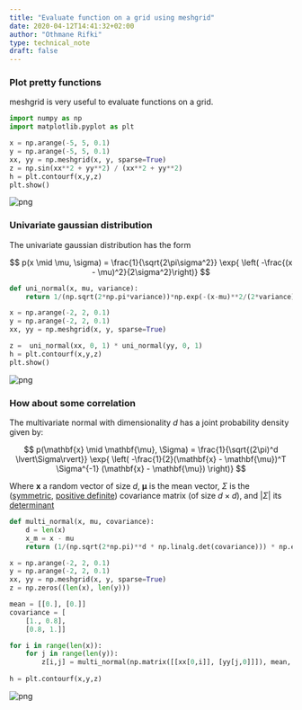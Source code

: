 ```yaml
---
title: "Evaluate function on a grid using meshgrid"
date: 2020-04-12T14:41:32+02:00
author: "Othmane Rifki"
type: technical_note
draft: false
---
```

### Plot pretty functions
meshgrid is very useful to evaluate functions on a grid.


```python
import numpy as np
import matplotlib.pyplot as plt

x = np.arange(-5, 5, 0.1)
y = np.arange(-5, 5, 0.1)
xx, yy = np.meshgrid(x, y, sparse=True)
z = np.sin(xx**2 + yy**2) / (xx**2 + yy**2)
h = plt.contourf(x,y,z)
plt.show()
```


![png](meshgrid_2_0.png)


### Univariate gaussian distribution

The univariate gaussian distribution has the form 


$$
p(x \mid \mu, \sigma) = \frac{1}{\sqrt{2\pi\sigma^2}} \exp{ \left( -\frac{(x - \mu)^2}{2\sigma^2}\right)}
$$



```python
def uni_normal(x, mu, variance):
    return 1/(np.sqrt(2*np.pi*variance))*np.exp(-(x-mu)**2/(2*variance))

x = np.arange(-2, 2, 0.1)
y = np.arange(-2, 2, 0.1)
xx, yy = np.meshgrid(x, y, sparse=True)

z =  uni_normal(xx, 0, 1) * uni_normal(yy, 0, 1)
h = plt.contourf(x,y,z)
plt.show()
```


![png](meshgrid_4_0.png)


### How about some correlation
The multivariate normal with dimensionality $d$ has a joint probability density given by: 

$$
p(\mathbf{x} \mid \mathbf{\mu}, \Sigma) = \frac{1}{\sqrt{(2\pi)^d \lvert\Sigma\rvert}} \exp{ \left( -\frac{1}{2}(\mathbf{x} - \mathbf{\mu})^T \Sigma^{-1} (\mathbf{x} - \mathbf{\mu}) \right)}
$$

Where $\mathbf{x}$ a random vector of size $d$, $\mathbf{\mu}$ is the mean vector, $\Sigma$ is the ([symmetric](https://en.wikipedia.org/wiki/Symmetric_matrix), [positive definite](https://en.wikipedia.org/wiki/Positive-definite_matrix)) covariance matrix (of size $d \times d$), and $\lvert\Sigma\rvert$ its [determinant](https://en.wikipedia.org/wiki/Determinant)


```python
def multi_normal(x, mu, covariance):
    d = len(x)
    x_m = x - mu
    return (1/(np.sqrt(2*np.pi)**d * np.linalg.det(covariance))) * np.exp(-(np.linalg.solve(covariance, x_m).T.dot(x_m))/2)

x = np.arange(-2, 2, 0.1)
y = np.arange(-2, 2, 0.1)
xx, yy = np.meshgrid(x, y, sparse=True)
z = np.zeros((len(x), len(y)))

mean = [[0.], [0.]]
covariance = [
    [1., 0.8], 
    [0.8, 1.]]

for i in range(len(x)):
    for j in range(len(y)):
        z[i,j] = multi_normal(np.matrix([[xx[0,i]], [yy[j,0]]]), mean, covariance)
        
h = plt.contourf(x,y,z)
```


![png](meshgrid_6_0.png)

